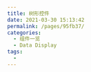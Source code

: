 ```yaml
---
title: 树形控件
date: 2021-03-30 15:13:42
permalink: /pages/95fb37/
categories:
  - 组件一览
  - Data Display
tags:
  - 
---
```


